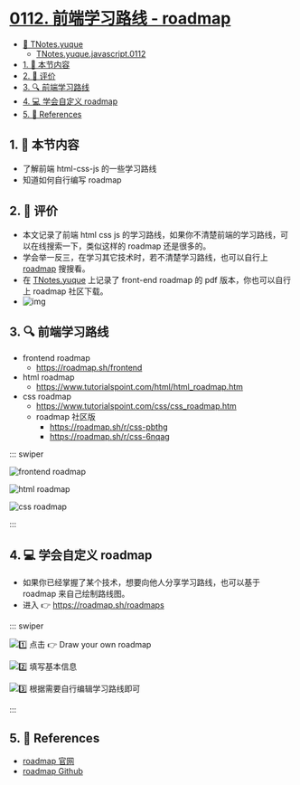 # [0112. 前端学习路线 - roadmap](https://github.com/tnotesjs/TNotes.javascript/tree/main/notes/0112.%20%E5%89%8D%E7%AB%AF%E5%AD%A6%E4%B9%A0%E8%B7%AF%E7%BA%BF%20-%20roadmap)

<!-- region:toc -->

- [📂 TNotes.yuque](https://www.yuque.com/tdahuyou/tnotes.yuque/)
  - [TNotes.yuque.javascript.0112](https://www.yuque.com/tdahuyou/tnotes.yuque/html-css-js.0112)
- [1. 🎯 本节内容](#1--本节内容)
- [2. 🫧 评价](#2--评价)
- [3. 🔍 前端学习路线](#3--前端学习路线)
- [4. 💻 学会自定义 roadmap](#4--学会自定义-roadmap)
- [5. 🔗 References](#5--references)

<!-- endregion:toc -->

## 1. 🎯 本节内容

- 了解前端 html-css-js 的一些学习路线
- 知道如何自行编写 roadmap

## 2. 🫧 评价

- 本文记录了前端 html css js 的学习路线，如果你不清楚前端的学习路线，可以在线搜索一下，类似这样的 roadmap 还是很多的。
- 学会举一反三，在学习其它技术时，若不清楚学习路线，也可以自行上 [roadmap][1] 搜搜看。
- 在 [TNotes.yuque][3] 上记录了 front-end roadmap 的 pdf 版本，你也可以自行上 roadmap 社区下载。
- ![img](https://cdn.jsdelivr.net/gh/tnotesjs/imgs@main/2025-08-19-15-54-51.png)

## 3. 🔍 前端学习路线

- frontend roadmap
  - https://roadmap.sh/frontend
- html roadmap
  - https://www.tutorialspoint.com/html/html_roadmap.htm
- css roadmap
  - https://www.tutorialspoint.com/css/css_roadmap.htm
  - roadmap 社区版
    - https://roadmap.sh/r/css-pbthg
    - https://roadmap.sh/r/css-6nqag

::: swiper

![frontend roadmap](https://cdn.jsdelivr.net/gh/tnotesjs/imgs@main/2025-05-25-13-48-15.png)

![html roadmap](https://cdn.jsdelivr.net/gh/tnotesjs/imgs@main/2025-05-25-13-40-30.png)

![css roadmap](https://cdn.jsdelivr.net/gh/tnotesjs/imgs@main/2025-05-25-13-42-23.png)

:::

## 4. 💻 学会自定义 roadmap

- 如果你已经掌握了某个技术，想要向他人分享学习路线，也可以基于 roadmap 来自己绘制路线图。
- 进入 👉 https://roadmap.sh/roadmaps

::: swiper

![1️⃣ 点击 👉 Draw your own roadmap](https://cdn.jsdelivr.net/gh/tnotesjs/imgs@main/2025-08-19-15-44-39.png)

![2️⃣ 填写基本信息](https://cdn.jsdelivr.net/gh/tnotesjs/imgs@main/2025-08-19-15-47-17.png)

![3️⃣ 根据需要自行编辑学习路线即可](https://cdn.jsdelivr.net/gh/tnotesjs/imgs@main/2025-08-19-15-49-40.png)

:::

## 5. 🔗 References

- [roadmap 官网][1]
- [roadmap Github][2]

[1]: https://roadmap.sh
[2]: https://github.com/kamranahmedse/developer-roadmap
[3]: https://www.yuque.com/tdahuyou/tnotes.yuque/

